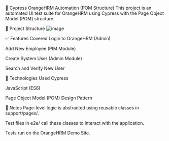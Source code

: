 🧪 Cypress OrangeHRM Automation (POM Structure)
This project is an automated UI test suite for OrangeHRM using Cypress with the Page Object Model (POM) structure.

📁 Project Structure
![image](https://github.com/user-attachments/assets/43008efb-b075-4b48-bfb0-70efca2195b9)


✅ Features Covered
Login to OrangeHRM (Admin)

Add New Employee (PIM Module)

Create System User (Admin Module)

Search and Verify New User

🧱 Technologies Used
Cypress

JavaScript (ES6)

Page Object Model (POM) Design Pattern

📌 Notes
Page-level logic is abstracted using reusable classes in support/pages/.

Test files in e2e/ call these classes to interact with the application.

Tests run on the OrangeHRM Demo Site.
